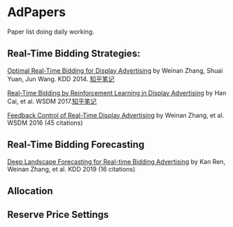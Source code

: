 # AdPapers

Paper list doing daily working.

## Real-Time Bidding Strategies:

[Optimal Real-Time Bidding for Display Advertising](https://github.com/csxiang18/AdPapers/blob/main/RTB/Optimal%20Real-Time%20Bidding%20for%20Display%20Advertising.pdf) by Weinan Zhang, Shuai Yuan, Jun Wang. KDD 2014. [知乎笔记](https://zhuanlan.zhihu.com/p/366170860)

[Real-Time Bidding by Reinforcement Learning in Display Advertising](https://github.com/csxiang18/AdPapers/blob/main/RTB/Real-Time%20Bidding%20by%20Reinforcement%20Learning%20in%20Display%20Advertising.pdf) by Han Cai, et al. WSDM 2017.[知乎笔记](https://zhuanlan.zhihu.com/p/367886475)

[Feedback Control of Real-Time Display Advertising](https://arxiv.org/pdf/1603.01055.pdf) by Weinan Zhang, et al. WSDM 2016 (45 citations)

## Real-Time Bidding Forecasting
[Deep Landscape Forecasting for Real-time Bidding Advertising](https://arxiv.org/pdf/1905.03028.pdf) by Kan Ren, Weinan Zhang, et al. KDD 2019 (16 citations)

## Allocation


## Reserve Price Settings
